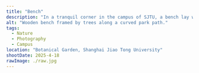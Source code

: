 ```yaml
---
title: "Bench"
description: "In a tranquil corner in the campus of SJTU, a bench lay watching a winding path."
alt: "Wooden bench framed by trees along a curved park path."
tags:
  - Nature
  - Photography
  - Campus
location: "Botanical Garden, Shanghai Jiao Tong University"
shootDate: 2025-4-18
rawImage: ./raw.jpg
---
```

